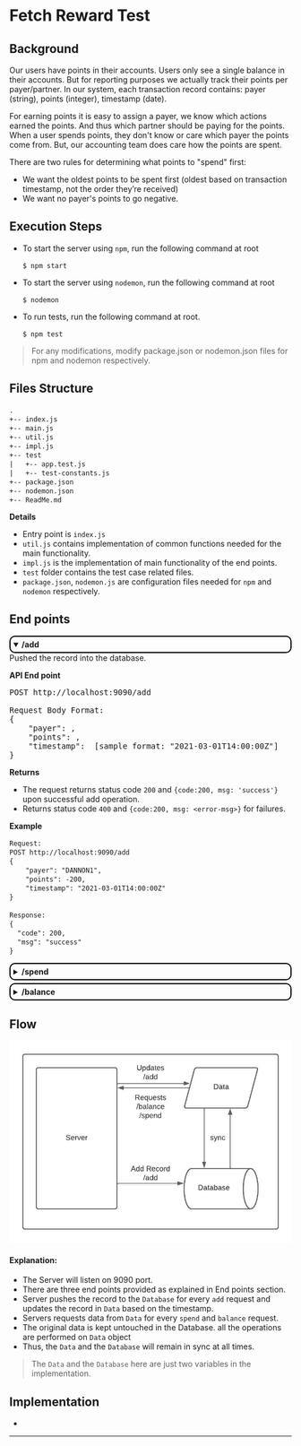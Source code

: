 # Fetch Reward Test

## Background
Our users have points in their accounts. Users only see a single balance in their accounts. But for reporting purposes we actually track their points per payer/partner. In our system, each transaction record contains: payer (string), points (integer), timestamp (date).

For earning points it is easy to assign a payer, we know which actions earned the points. And thus which partner should be paying for the points. When a user spends points, they don't know or care which payer the points come from. But, our accounting team does care how the points are spent. 

There are two rules for determining what points to "spend" first:
- We want the oldest points to be spent first (oldest based on transaction timestamp, not the order they’re received)
- We want no payer's points to go negative.

## Execution Steps

- To start the server using `npm`, run the following command at root
  
  ```
  $ npm start
  ```
- To start the server using `nodemon`, run the following command at root
  
  ```
  $ nodemon
  ```
- To run tests, run the following command at root.
  ```
  $ npm test
  ```

> For any modifications, modify package.json or nodemon.json files for npm and nodemon respectively.


## Files Structure
```
.
+-- index.js 
+-- main.js
+-- util.js
+-- impl.js
+-- test
|   +-- app.test.js
|   +-- test-constants.js
+-- package.json
+-- nodemon.json
+-- ReadMe.md
```

**Details**
- Entry point is `index.js`
- `util.js` contains implementation of common functions needed for the main functionality.
- `impl.js` is the implementation of main functionality of the end points.
- `test` folder contains the test case related files.
- `package.json`, `nodemon.js` are configuration files needed for `npm` and `nodemon` respectively.


## End points

<details open > 
<summary style='border: 2px solid black;padding:5px;border-radius:10px;'>
    <b>/add</b>
</summary>
Pushed the record into the database.

<b>API End point</b>

<pre>
POST http://localhost:9090/add

Request Body Format:
{
    "payer": <payer-name>,
    "points": <points>,
    "timestamp": <timestamp> [sample format: "2021-03-01T14:00:00Z"]
}
</pre>

<b>Returns</b>
- The request returns status code `200` and `{code:200, msg: 'success'}` upon successful add operation.
- Returns status code `400` and `{code:200, msg: <error-msg>}` for failures.

<b>Example</b>
```
Request:
POST http://localhost:9090/add
{
    "payer": "DANNON1",
    "points": -200,
    "timestamp": "2021-03-01T14:00:00Z"
}

Response:
{
  "code": 200,
  "msg": "success"
}
```

</details>
 
<details style="margin-top:5px;">
<summary style='border: 2px solid black;padding:5px;border-radius:10px;'>
    <b>/spend</b>
</summary>
<br>

<b>API End point</b>
```
POST http://localhost:9090/spend

Request Body Format:
{
    "points": <points-to-spend>,
}
```

<b>Returns</b>

- List of all spent payers along with their points.
- If the points are insufficient or not available, then `Spend Fail` property will appear in the response [`Spend Fail: <points>`]

<b>Example</b>
```
Request:
POST http://localhost:9090/spend
{
    "points": 450
}

Response:
{
    "DANNON1": 200,
    "Spend Fail": 250
}
```

</details>
 
<details style="margin-top:5px;">
<summary style='border: 2px solid black;padding:5px;border-radius:10px;'>
    <b>/balance</b>
</summary>
<br>

<b>API End point</b>
```
GET http://localhost:9090/balance
```

<b>Returns</b>

- List of all payer remaining points.
- Returns empty list if none of the payers has any points.

<b>Example</b>
```
Request:
GET http://localhost:9090/balance

Response:
{
  "DANNON1": 200
}
```

</details>

## Flow

<img src="./FetchRewards.jpeg" />

#### Explanation:
- The Server will listen on 9090 port.
- There are three end points provided as explained in End points section.
- Server pushes the record to the `Database` for every `add` request and updates the record in `Data` based on the timestamp.
- Servers requests data from `Data` for every `spend` and `balance` request.
- The original data is kept untouched in the Database. all the operations are performed on `Data` object
- Thus, the `Data` and the `Database` will remain in sync at all times.

> The `Data` and the `Database` here are just two variables in the implementation.

## Implementation
- 
---
